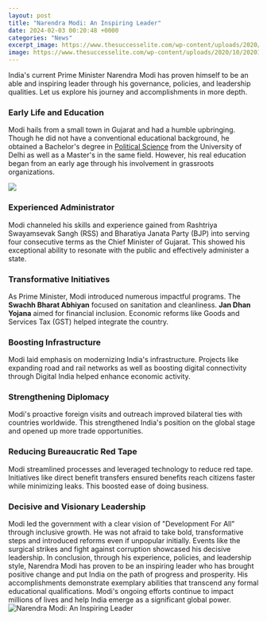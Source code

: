 ```yaml
---
layout: post
title: "Narendra Modi: An Inspiring Leader"
date: 2024-02-03 00:20:48 +0000
categories: "News"
excerpt_image: https://www.thesuccesselite.com/wp-content/uploads/2020/10/20201031_151135_0000.jpg
image: https://www.thesuccesselite.com/wp-content/uploads/2020/10/20201031_151135_0000.jpg
---
```


India's current Prime Minister Narendra Modi has proven himself to be an able and inspiring leader through his governance, policies, and leadership qualities. Let us explore his journey and accomplishments in more depth.
### Early Life and Education 
Modi hails from a small town in Gujarat and had a humble upbringing. Though he did not have a conventional educational background, he obtained a Bachelor's degree in [Political Science](https://store.fi.io.vn/collection/akridge) from the University of Delhi as well as a Master's in the same field. However, his real education began from an early age through his involvement in grassroots organizations.

![](https://www.thesuccesselite.com/wp-content/uploads/2020/10/20201031_151101_0000.jpg)
### Experienced Administrator
Modi channeled his skills and experience gained from Rashtriya Swayamsevak Sangh (RSS) and Bharatiya Janata Party (BJP) into serving four consecutive terms as the Chief Minister of Gujarat. This showed his exceptional ability to resonate with the public and effectively administer a state. 
### Transformative Initiatives
As Prime Minister, Modi introduced numerous impactful programs. The **Swachh Bharat Abhiyan** focused on sanitation and cleanliness. **Jan Dhan Yojana** aimed for financial inclusion. Economic reforms like Goods and Services Tax (GST) helped integrate the country.
### Boosting Infrastructure 
Modi laid emphasis on modernizing India's infrastructure. Projects like expanding road and rail networks as well as boosting digital connectivity through Digital India helped enhance economic activity.
### Strengthening Diplomacy
Modi's proactive foreign visits and outreach improved bilateral ties with countries worldwide. This strengthened India's position on the global stage and opened up more trade opportunities.
### Reducing Bureaucratic Red Tape  
Modi streamlined processes and leveraged technology to reduce red tape. Initiatives like direct benefit transfers ensured benefits reach citizens faster while minimizing leaks. This boosted ease of doing business.
### Decisive and Visionary Leadership
Modi led the government with a clear vision of "Development For All" through inclusive growth. He was not afraid to take bold, transformative steps and introduced reforms even if unpopular initially. Events like the surgical strikes and fight against corruption showcased his decisive leadership.
In conclusion, through his experience, policies, and leadership style, Narendra Modi has proven to be an inspiring leader who has brought positive change and put India on the path of progress and prosperity. His accomplishments demonstrate exemplary abilities that transcend any formal educational qualifications. Modi's ongoing efforts continue to impact millions of lives and help India emerge as a significant global power.
![Narendra Modi: An Inspiring Leader](https://www.thesuccesselite.com/wp-content/uploads/2020/10/20201031_151135_0000.jpg)